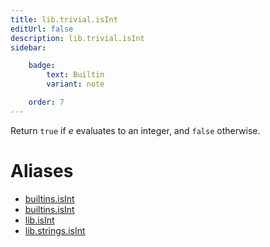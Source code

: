 ```yaml
---
title: lib.trivial.isInt
editUrl: false
description: lib.trivial.isInt
sidebar:

    badge:
        text: Builtin
        variant: note

    order: 7
---
```


Return `true` if *e* evaluates to an integer, and `false` otherwise.


# Aliases

- [builtins.isInt](/nix-doc-comments/reference/builtins/builtins-isint)
- [builtins.isInt](/nix-doc-comments/reference/builtins/builtins-isint)
- [lib.isInt](/nix-doc-comments/reference/lib/lib-isint)
- [lib.strings.isInt](/nix-doc-comments/reference/lib/strings/lib-strings-isint)


